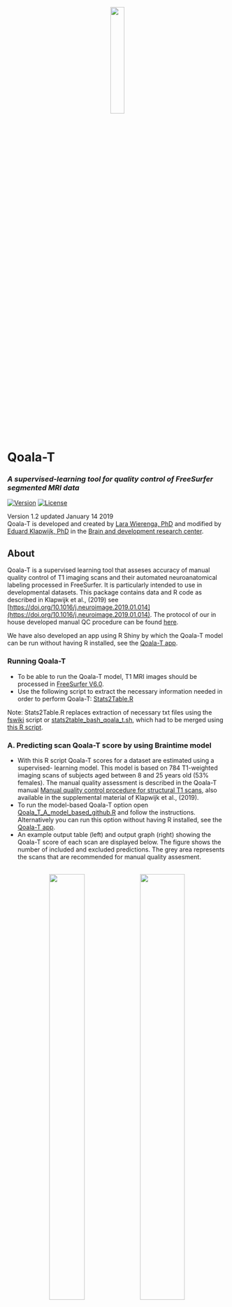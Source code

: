 <p align="center"> 
<img src="https://github.com/Qoala-T/QC/blob/master/Figures/KoalaFramework-Logo%20copy%202.jpg" width="25%" height="25%"> 
</p> 

# Qoala-T
  
### *A supervised-learning tool for quality control of FreeSurfer segmented MRI data*
 
 [![Version](https://img.shields.io/badge/version-1.2-blue)](https://github.com/Qoala-T/QC)
 [![License](https://img.shields.io/badge/License-BSD%203--Clause-blue.svg)](https://github.com/Qoala-T/QC/blob/master/LICENSE)
 
Version 1.2   updated January 14 2019 <br />
Qoala-T is developed and created by [Lara Wierenga, PhD](https://brainanddevelopment.nl/people/lara-wierenga/) and modified by [Eduard Klapwijk, PhD](https://brainanddevelopment.nl/people/eduard-klapwijk/) in the [Brain and development research center](https://www.brainanddevelopment.nl).
<br />

About
-----
Qoala-T is a supervised learning tool that asseses accuracy of manual quality control of T1 imaging scans and their automated neuroanatomical labeling processed in FreeSurfer. It is particularly intended to use in developmental datasets. 
This package contains data and R code as described in Klapwijk et al., (2019) see [https://doi.org/10.1016/j.neuroimage.2019.01.014](https://doi.org/10.1016/j.neuroimage.2019.01.014). The protocol of our in house developed manual QC procedure can be found [here](https://github.com/Qoala-T/QC/blob/master/Qoala-T_Manual.pdf).

We have also developed an app using R Shiny by which the Qoala-T model can be run without having R installed, see the [Qoala-T app](https://qoala-t.shinyapps.io/qoala-t_app/).

### Running Qoala-T
- To be able to run the Qoala-T model, T1 MRI images should be processed in [FreeSurfer V6.0](https://surfer.nmr.mgh.harvard.edu/fswiki/DownloadAndInstall). 
- Use the following script to extract the necessary information needed in order to perform Qoala-T: [Stats2Table.R](https://github.com/Qoala-T/QC/blob/master/Scripts/Stats2Table/Stats2Table.R)

Note: Stats2Table.R replaces extraction of necessary txt files using the [fswiki](https://surfer.nmr.mgh.harvard.edu/fswiki/freesurferstats2table) script or [stats2table_bash_qoala_t.sh](https://github.com/Qoala-T/QC/blob/master/Old/stats2table_bash_qoala_t.sh), which had to be merged using [this R script](https://github.com/Qoala-T/QC/blob/master/Old/Qoala_T_merge_example_script.R).



### A. Predicting scan Qoala-T score by using Braintime model
- With this R script Qoala-T scores for a dataset are estimated using a supervised- learning model. This model is based on 784 T1-weighted imaging scans of subjects aged between 8 and 25 years old (53% females). The manual quality assessment is described in the Qoala-T manual [Manual quality control procedure for structural T1 scans](https://github.com/Qoala-T/QC/blob/master/Qoala-T_Manual.pdf), also available in the supplemental material of Klapwijk et al., (2019).
- To run the model-based Qoala-T option open [Qoala_T_A_model_based_github.R](https://github.com/Qoala-T/QC/blob/master/Scripts/QualityControl/Qoala_T_A_model_based_github.R) and follow the instructions. Alternatively you can run this option without having R installed, see the [Qoala-T app](https://qoala-t.shinyapps.io/qoala-t_app/).
- An example output table (left) and output graph (right) showing the Qoala-T score of each scan are displayed below. The figure shows the number of included and excluded predictions. The grey area represents the scans that are recommended for manual quality assesment. <br /> <br /> 

<p align="center"> 
<img src="https://github.com/Qoala-T/QC/blob/master/Figures/Qoala_T_table_simulated_data2.png" width="40%" height="50%"> 

<img src="https://github.com/Qoala-T/QC/blob/master/Figures/Figure_Rating_model_based_simulated%20data.jpg" width="45%" height="50%"> 

</p>

### B. Predicting scan Qoala-T score by rating a subset of your data
- With this R script an in-house developed manual QC protocol can be applied on a subset of the dataset (e.g. 10%, the larger the set, the more reliable the results).  
- To run the subset-based Qoala-T option open [Qoala_T_B_subset_based_github.R](https://github.com/Qoala-T/QC/blob/master/Scripts/QualityControl/Qoala_T_B_subset_based_github.R) and follow the instructions.<br /> <br />
A flowchart of these processes can be observed in A and B below. <br /> 
![FlowChart](https://github.com/Qoala-T/QC/blob/master/Figures/Flowchart_github.jpg "FlowChart")

Predictive accuracies in new datasets
-------------------------
In order to continuously evaluate the performance of the Qoala-T tool, we will report predictive accuracies for different datasets on this page. We invite researchers who performed both manual QC and used Qoala-T to share their performance metrics and some basic information about their sample. This can be done by creating a pull request for this Github page or by e-mailing to [e.t.klapwijk@fsw.leidenuniv.nl](mailto:e.t.klapwijk@fsw.leidenuniv.nl).
The table below reports predictive accuracies in new datasets when using the BrainTime model (i.e., option A that can be run using the Shiny app).

<table class="tg">
  <tr>
    <th class="tg-ejl1" colspan="9"><sub>General information</sub></th>
    <th class="tg-ejl1" colspan="6"><sub>Qoala-T predictions</sub></th>
  </tr>
  <tr>
    <th class="tg-aodl"><sub>Sample name or lab name</sub></th>
    <th class="tg-aodl"><sub>Institute</sub></th>
    <th class="tg-aodl"><sub>Author name(s)</sub></th>
    <th class="tg-aodl"><sub>Group characteristics (e.g., developmental, patient group, elderly)</sub></th>
    <th class="tg-aodl"><sub>Total N</sub></th>
    <th class="tg-aodl"><sub>Age range (years)</sub></th>
    <th class="tg-aodl"><sub>Field strength</sub></th>
    <th class="tg-aodl"><sub>T1  sequence type (e.g., MPRAGE, T13D), field of view, dimensions of voxels</sub></th>
    <th class="tg-aodl"><sub>doi</sub></th>
    <th class="tg-aodl"><sub>Qoala-T version used (current = v1.2)</sub></th>
    <th class="tg-aodl"><sub>Accuracy</sub></th>
    <th class="tg-aodl"><sub>Specificity</sub></th>
    <th class="tg-aodl"><sub>Sensitivity</sub></th>
    <th class="tg-aodl"><sub>Manual QC protocol used (e.g., Qoala-T protocol, in-house)</sub></th>
    <th class="tg-aodl"><sub>Manual QC distribution (i.e., N per quality category)</sub></th>
  </tr>
  <tr>
    <td class="tg-7p3h"><sub>BESD</sub></td>
    <td class="tg-7p3h"><sub>Leiden University</sub></td>
    <td class="tg-7p3h"><sub>Moji Aghajani, Eduard Klapwijk et al.</sub></td>
    <td class="tg-7p3h"><sub>Adolescents with conduct disorder, autism spectrum disorder, and typically developing</sub></td>
    <td class="tg-7p3h"><sub>112</sub></td>
    <td class="tg-7p3h"><sub>15-19</sub></td>
    <td class="tg-7p3h"><sub>3T</sub></td>
    <td class="tg-7p3h"><sub>T1 3D, FOV 224x177x168, voxel size 0.875 x 0.875 x 1.2 mm</sub></td>
    <td class="tg-7p3h"><sub>https://doi.org/10.1111/jcpp.12498; https://doi.org/10.1016/j.biopsych.2016.05.017</sub></td>
    <td class="tg-7p3h"><sub>v1.2</sub></td>
    <td class="tg-7p3h"><sub>0.893</sub></td>
    <td class="tg-7p3h"><sub>0.978</sub></td>
    <td class="tg-7p3h"><sub>0.524</sub></td>
    <td class="tg-7p3h"><sub>Qoala-T protocol</sub></td>
    <td class="tg-7p3h"><sub>excellent=19, good=51, doubtful=21, failed=21</sub></td>
  </tr>
  <tr>
    <td class="tg-7p3h"><sub>ABIDE (subset)</sub></td>
    <td class="tg-7p3h"><sub>NITRC</sub></td>
    <td class="tg-7p3h"><sub>Di Martino et al.</sub></td>
    <td class="tg-7p3h"><sub>autism spectrum disorders, typically developing controls</sub></td>
    <td class="tg-7p3h"><sub>760</sub></td>
    <td class="tg-7p3h"><sub>6-39</sub></td>
    <td class="tg-7p3h"><sub>3T</sub></td>
    <td class="tg-7p3h"><sub>site-specific, see http://fcon_1000.projects.nitrc.org/indi/abide/abide_I.html</sub></td>
    <td class="tg-7p3h"><sub>https://doi.org/10.1038/mp.2013.78</sub></td>
    <td class="tg-7p3h"><sub>v1.2</sub></td>
    <td class="tg-7p3h"><sub>0.809</sub></td>
    <td class="tg-7p3h"><sub>0.815</sub></td>
    <td class="tg-7p3h"><sub>0.783</sub></td>
    <td class="tg-7p3h"><sub>from MRIQC project: T1 images were rated aided by FreeSurfer surface reconstructions</sub></td>
    <td class="tg-7p3h"><sub>good/accept=608, doubtful=14, failed/exclude=138</sub></td>
  </tr>
  <tr>
    <td class="tg-7p3h"><sub>MCN Basel</sub></td>
    <td class="tg-7p3h"><sub>University of Basel</sub></td>
    <td class="tg-7p3h"><sub>David Coynel</sub></td>
    <td class="tg-7p3h"><sub>healthy young adults</sub></td>
    <td class="tg-7p3h"><sub>1773</sub></td>
    <td class="tg-7p3h"><sub>18-35</sub></td>
    <td class="tg-7p3h"><sub>3T</sub></td>
    <td class="tg-7p3h"><sub>MPRAGE, 256x256x176, 1mm3</sub></td>
    <td class="tg-7p3h"><sub>http://dx.doi.org/10.1523/ENEURO.0222-17.2018</sub></td>
    <td class="tg-7p3h"><sub>v1.1</sub></td>
    <td class="tg-7p3h"><sub>0.963</sub></td>
    <td class="tg-7p3h"><sub>0.985</sub></td>
    <td class="tg-7p3h"><sub>0.524</sub></td>
    <td class="tg-7p3h"><sub>in-house visual inspection of raw data</sub></td>
    <td class="tg-7p3h"><sub>good/excellent: N=1691; doubtful/bad: N=82</sub></td>
  </tr>
</table>

Support and communication
-------------------------
If you have any question or suggestion don't hesitate to get in touch. Please leave a message at the [Issues page](https://github.com/Qoala-T/QC/issues).


Citation
--------
**When using Qoala-T please include the following citation:**

Klapwijk, E.T., van de Kamp, F., Meulen, M., Peters, S. and Wierenga, L.M. (2019). Qoala-T: A supervised-learning tool for quality control of FreeSurfer segmented MRI data. *NeuroImage, 189*, 116-129. https://doi.org/10.1016/j.neuroimage.2019.01.014


Authors
-------
Eduard T. Klapwijk, Ferdi van de Kamp, Mara van der Meulen, Sabine Peters, and Lara M. Wierenga

-------
